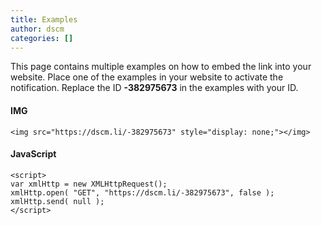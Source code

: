 ```yaml
---
title: Examples
author: dscm
categories: []
---
```


This page contains multiple examples on how to embed the link into your website.
Place one of the examples in your website to activate the notification. Replace the ID <b>-382975673</b> in the examples with your ID.

#### IMG

```
<img src="https://dscm.li/-382975673" style="display: none;"></img>
```

#### JavaScript
```
<script>
var xmlHttp = new XMLHttpRequest();
xmlHttp.open( "GET", "https://dscm.li/-382975673", false );
xmlHttp.send( null );
</script>
```
